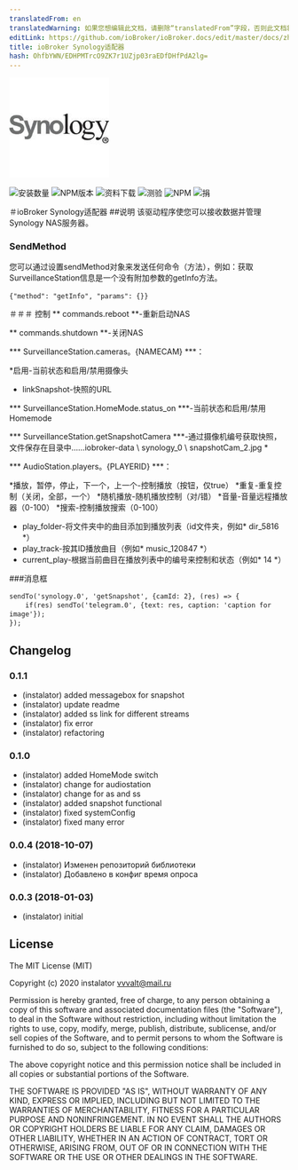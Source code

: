 ```yaml
---
translatedFrom: en
translatedWarning: 如果您想编辑此文档，请删除“translatedFrom”字段，否则此文档将再次自动翻译
editLink: https://github.com/ioBroker/ioBroker.docs/edit/master/docs/zh-cn/adapterref/iobroker.synology/README.md
title: ioBroker Synology适配器
hash: OhfbYWN/EDHPMTrcO9ZK7r1UZjp03raEDfDHfPdA2lg=
---
```

![商标](../../../en/adapterref/iobroker.synology/admin/synology.png)

![安装数量](http://iobroker.live/badges/synology-stable.svg)
![NPM版本](http://img.shields.io/npm/v/iobroker.synology.svg)
![资料下载](https://img.shields.io/npm/dm/iobroker.synology.svg)
![测验](http://img.shields.io/travis/instalator/ioBroker.synology/master.svg)
![NPM](https://nodei.co/npm/iobroker.synology.png?downloads=true)
![捐](https://img.shields.io/badge/Donate-PayPal-green.svg)

＃ioBroker Synology适配器
##说明
该驱动程序使您可以接收数据并管理Synology NAS服务器。

### SendMethod
您可以通过设置sendMethod对象来发送任何命令（方法），例如：获取SurveillanceStation信息是一个没有附加参数的getInfo方法。

```{"method": "getInfo", "params": {}}```

＃＃＃ 控制
** commands.reboot **-重新启动NAS

** commands.shutdown **-关闭NAS

*** SurveillanceStation.cameras。{NAMECAM} ***：

*启用-当前状态和启用/禁用摄像头
* linkSnapshot-快照的URL

*** SurveillanceStation.HomeMode.status_on ***-当前状态和启用/禁用Homemode

*** SurveillanceStation.getSnapshotCamera ***-通过摄像机编号获取快照，文件保存在目录中……iobroker-data \ synology_0 \ snapshotCam_2.jpg *

*** AudioStation.players。{PLAYERID} ***：

*播放，暂停，停止，下一个，上一个-控制播放（按钮，仅true）
*重复-重复控制（关闭，全部，一个）
*随机播放-随机播放控制（对/错）
*音量-音量远程播放器（0-100）
*搜索-控制播放搜索（0-100）
* play_folder-将文件夹中的曲目添加到播放列表（id文件夹，例如* dir_5816 *）
* play_track-按其ID播放曲目（例如* music_120847 *）
* current_play-根据当前曲目在播放列表中的编号来控制和状态（例如* 14 *）

###消息框
```
sendTo('synology.0', 'getSnapshot', {camId: 2}, (res) => {
    if(res) sendTo('telegram.0', {text: res, caption: 'caption for image'});
});
```

## Changelog

### 0.1.1
* (instalator) added messagebox for snapshot
* (instalator) update readme
* (instalator) added ss link for different streams
* (instalator) fix error
* (instalator) refactoring

### 0.1.0
* (instalator) added HomeMode switch 
* (instalator) change for audiostation 
* (instalator) change for as and ss
* (instalator) added snapshot functional 
* (instalator) fixed systemConfig 
* (instalator) fixed many error 

### 0.0.4 (2018-10-07)
* (instalator) Изменен репозиторий библиотеки
* (instalator) Добавлено в конфиг время опроса

### 0.0.3 (2018-01-03)
* (instalator) initial

## License
The MIT License (MIT)

Copyright (c) 2020 instalator <vvvalt@mail.ru>

Permission is hereby granted, free of charge, to any person obtaining a copy
of this software and associated documentation files (the "Software"), to deal
in the Software without restriction, including without limitation the rights
to use, copy, modify, merge, publish, distribute, sublicense, and/or sell
copies of the Software, and to permit persons to whom the Software is
furnished to do so, subject to the following conditions:

The above copyright notice and this permission notice shall be included in all
copies or substantial portions of the Software.

THE SOFTWARE IS PROVIDED "AS IS", WITHOUT WARRANTY OF ANY KIND, EXPRESS OR
IMPLIED, INCLUDING BUT NOT LIMITED TO THE WARRANTIES OF MERCHANTABILITY,
FITNESS FOR A PARTICULAR PURPOSE AND NONINFRINGEMENT. IN NO EVENT SHALL THE
AUTHORS OR COPYRIGHT HOLDERS BE LIABLE FOR ANY CLAIM, DAMAGES OR OTHER
LIABILITY, WHETHER IN AN ACTION OF CONTRACT, TORT OR OTHERWISE, ARISING FROM,
OUT OF OR IN CONNECTION WITH THE SOFTWARE OR THE USE OR OTHER DEALINGS IN THE
SOFTWARE.